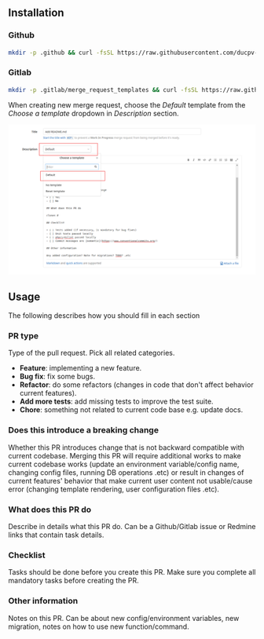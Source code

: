 ## Installation

### Github

```sh
mkdir -p .github && curl -fsSL https://raw.githubusercontent.com/ducpv-0536/git-message-template/main/.github/pull_request_template.md > .github/pull_request_template.md
```

### Gitlab

```sh
mkdir -p .gitlab/merge_request_templates && curl -fsSL https://raw.githubusercontent.com/ducpv-0536/git-message-template/main/.gitlab/merge_request_template/Default.md > .gitlab/merge_request_templates/Default.md
```

When creating new merge request, choose the *Default* template from the *Choose a template* dropdown in *Description* section.

![mr](./mr.png)

## Usage

The following describes how you should fill in each section

### PR type

Type of the pull request. Pick all related categories.

- **Feature**: implementing a new feature.
- **Bug fix**: fix some bugs.
- **Refactor**: do some refactors (changes in code that don't affect behavior current features).
- **Add more tests**: add missing tests to improve the test suite.
- **Chore**: something not related to current code base e.g. update docs.

### Does this introduce a breaking change

Whether this PR introduces change that is not backward compatible with current codebase.
Merging this PR will require additional works to make current codebase works (update an environment variable/config name, changing config files, running DB operations .etc)
or result in changes of current features' behavior that make current user content not usable/cause error (changing template rendering, user configuration files .etc).

### What does this PR do

Describe in details what this PR do. Can be a Github/Gitlab issue or Redmine links that contain task details.

### Checklist

Tasks should be done before you create this PR. Make sure you complete all mandatory tasks before creating the PR.

### Other information

Notes on this PR. Can be about new config/environment variables, new migration, notes on how to use new function/command.
